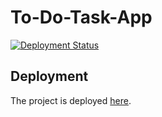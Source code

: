 # To-Do-Task-App

[![Deployment Status](https://img.shields.io/badge/Deployment-brightgreen)](https://todobyabdullah.netlify.app/)


## Deployment

The project is deployed [here](https://todobyabdullah.netlify.app/).
